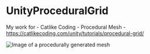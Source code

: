# UnityProceduralGrid
My work for - Catlike Coding - Procedural Mesh - https://catlikecoding.com/unity/tutorials/procedural-grid/

![Image of a procedurally generated mesh](https://github.com/seacomit/UnityProceduralGrid/blob/main/Assets/Textures/catlike_coding_prodedural_mesh.png?raw=true)

